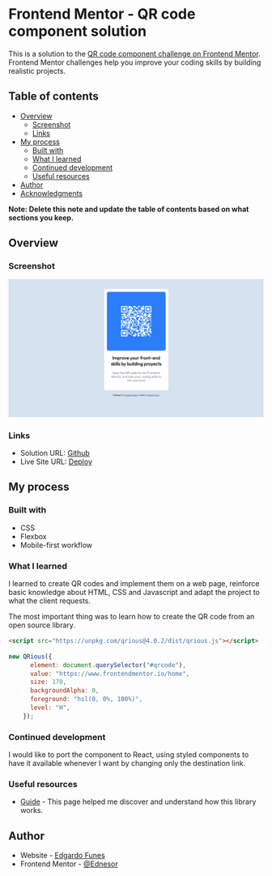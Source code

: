 # Frontend Mentor - QR code component solution

This is a solution to the [QR code component challenge on Frontend Mentor](https://www.frontendmentor.io/challenges/qr-code-component-iux_sIO_H). Frontend Mentor challenges help you improve your coding skills by building realistic projects. 

## Table of contents

- [Overview](#overview)
  - [Screenshot](#screenshot)
  - [Links](#links)
- [My process](#my-process)
  - [Built with](#built-with)
  - [What I learned](#what-i-learned)
  - [Continued development](#continued-development)
  - [Useful resources](#useful-resources)
- [Author](#author)
- [Acknowledgments](#acknowledgments)

**Note: Delete this note and update the table of contents based on what sections you keep.**

## Overview

### Screenshot

![](./images/screenshot.png)

### Links

- Solution URL: [Github](https://github.com/Ednesor/qr-code-component-main)
- Live Site URL: [Deploy](https://ednesor.github.io/qr-code-component-main/)

## My process

### Built with

- CSS
- Flexbox
- Mobile-first workflow

### What I learned

I learned to create QR codes and implement them on a web page, reinforce basic knowledge about HTML, CSS and Javascript and adapt the project to what the client requests.

The most important thing was to learn how to create the QR code from an open source library.

```html
<script src="https://unpkg.com/qrious@4.0.2/dist/qrious.js"></script>
```
```js
new QRious({
      element: document.querySelector("#qrcode"),
      value: "https://www.frontendmentor.io/home",
      size: 170,
      backgroundAlpha: 0,
      foreground: "hsl(0, 0%, 100%)",
      level: "H",
    });
```

### Continued development

I would like to port the component to React, using styled components to have it available whenever I want by changing only the destination link.

### Useful resources

- [Guide](https://parzibyte.me/blog/2021/06/26/generar-codigos-qr-javascript/) - This page helped me discover and understand how this library works.

## Author

- Website - [Edgardo Funes](https://portfolio-ednesor.vercel.app)
- Frontend Mentor - [@Ednesor](https://www.frontendmentor.io/profile/Ednesor)

